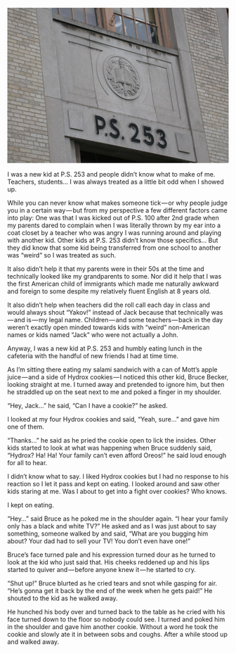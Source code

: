 <!-----
title: Being Bullied About a Black and White TV
description: About the Time I Was Bullied in Elementary School for My Family Only Having a Black and White TV
date: '2018-01-15T19:50:38.261Z'
slug: 5011c715ca3
----->

![](img/1__ni9O4jFsgUngOJvC45w__aA.jpeg)

I was a new kid at P.S. 253 and people didn’t know what to make of me. Teachers, students… I was always treated as a little bit odd when I showed up.

While you can never know what makes someone tick — or why people judge you in a certain way — but from my perspective a few different factors came into play: One was that I was kicked out of P.S. 100 after 2nd grade when my parents dared to complain when I was literally thrown by my ear into a coat closet by a teacher who was angry I was running around and playing with another kid. Other kids at P.S. 253 didn’t know those specifics… But they did know that some kid being transferred from one school to another was “weird” so I was treated as such.

It also didn’t help it that my parents were in their 50s at the time and technically looked like my grandparents to some. Nor did it help that I was the first American child of immigrants which made me naturally awkward and foreign to some despite my relatively fluent English at 8 years old.

It also didn’t help when teachers did the roll call each day in class and would always shout “Yakov!” instead of Jack because that technically was — and is — my legal name. Children — and some teachers — back in the day weren’t exactly open minded towards kids with “weird” non-American names or kids named “Jack” who were not actually a John.

Anyway, I was a new kid at P.S. 253 and humbly eating lunch in the cafeteria with the handful of new friends I had at time time.

As I’m sitting there eating my salami sandwich with a can of Mott’s apple juice — and a side of Hydrox cookies — I noticed this other kid, Bruce Becker, looking straight at me. I turned away and pretended to ignore him, but then he straddled up on the seat next to me and poked a finger in my shoulder.

“Hey, Jack…” he said, “Can I have a cookie?” he asked.

I looked at my four Hydrox cookies and said, “Yeah, sure…” and gave him one of them.

“Thanks…” he said as he pried the cookie open to lick the insides. Other kids started to look at what was happening when Bruce suddenly said, “Hydrox? Ha! Ha! Your family can’t even afford Oreos!” he said loud enough for all to hear.

I didn’t know what to say. I liked Hydrox cookies but I had no response to his reaction so I let it pass and kept on eating. I looked around and saw other kids staring at me. Was I about to get into a fight over cookies? Who knows.

I kept on eating.

“Hey…” said Bruce as he poked me in the shoulder again. “I hear your family only has a black and white TV?” He asked and as I was just about to say something, someone walked by and said, “What are you bugging him about? Your dad had to sell your TV! You don’t even have one!”

Bruce’s face turned pale and his expression turned dour as he turned to look at the kid who just said that. His cheeks reddened up and his lips started to quiver and — before anyone knew it — he started to cry.

“Shut up!” Bruce blurted as he cried tears and snot while gasping for air. “He’s gonna get it back by the end of the week when he gets paid!” He shouted to the kid as he walked away.

He hunched his body over and turned back to the table as he cried with his face turned down to the floor so nobody could see. I turned and poked him in the shoulder and gave him another cookie. Without a word he took the cookie and slowly ate it in between sobs and coughs. After a while stood up and walked away.